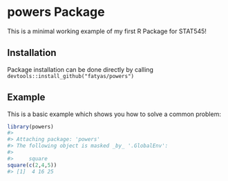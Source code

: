 
<!-- README.md is generated from README.Rmd. Please edit that file -->

# powers Package

This is a minimal working example of my first R Package for STAT545!

## Installation

Package installation can be done directly by calling
`devtools::install_github("fatyas/powers")`

## Example

This is a basic example which shows you how to solve a common problem:

<div class="cell">

``` r
library(powers)
#> 
#> Attaching package: 'powers'
#> The following object is masked _by_ '.GlobalEnv':
#> 
#>     square
square(c(2,4,5))
#> [1]  4 16 25
```

</div>

